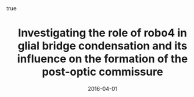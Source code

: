 ---
title: "Investigating the role of robo4 in glial bridge condensation and its influence on the formation of the post-optic commissure"
event: New England Society for Developmental Biology
# event_url: https://example.org

location: Woods Hole, MA
# address:
#   street: 450 Serra Mall
#   city: Stanford
#   region: CA
#   postcode: '94305'
#   country: United States

summary: "New England Society for Developmental Biology, *Awarded First Place Undergraduate Poster*"
# abstract: "Lorem ipsum dolor sit amet, consectetur adipiscing elit. Duis posuere tellusac convallis placerat. Proin tincidunt magna sed ex sollicitudin condimentum. Sed ac faucibus dolor, scelerisque sollicitudin nisi. Cras purus urna, suscipit quis sapien eu, pulvinar tempor diam."

# Talk start and end times.
#   End time can optionally be hidden by prefixing the line with `#`.
date: "2016-04-01"
# date_end: "2030-06-01T15:00:00Z"
all_day: true

# Schedule page publish date (NOT talk date).
publishDate: "2016-04-01"

authors: []
tags: ["posters"]

# Is this a featured talk? (true/false)
featured: false

# image:
#   caption: 'Image credit: [**Unsplash**](https://unsplash.com/photos/bzdhc5b3Bxs)'
#   focal_point: Right

# links:
# - icon: twitter
#   icon_pack: fab
#   name: Follow
#   url: https://twitter.com/georgecushen
url_code: ""
url_pdf: ""
url_slides: ""
url_video: ""

# Markdown Slides (optional).
#   Associate this talk with Markdown slides.
#   Simply enter your slide deck's filename without extension.
#   E.g. `slides = "example-slides"` references `content/slides/example-slides.md`.
#   Otherwise, set `slides = ""`.
# slides: example

# Projects (optional).
#   Associate this post with one or more of your projects.
#   Simply enter your project's folder or file name without extension.
#   E.g. `projects = ["internal-project"]` references `content/project/deep-learning/index.md`.
#   Otherwise, set `projects = []`.
# projects:
# - internal-project

# Enable math on this page?
math: true
---